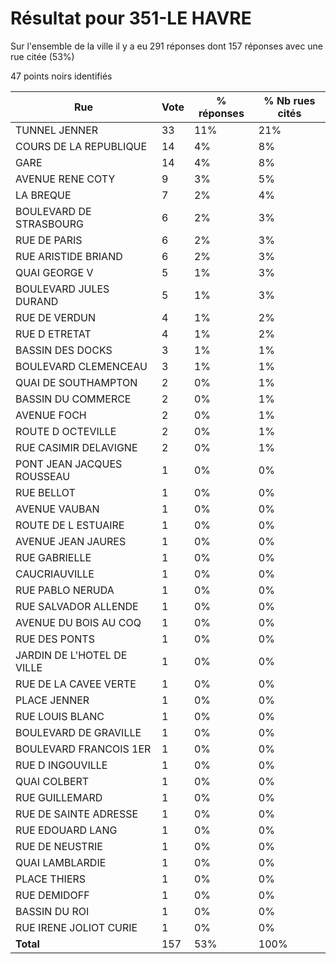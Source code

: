 # Résultat pour 351-LE HAVRE

Sur l'ensemble de la ville il y a eu 291 réponses dont 157 réponses avec une rue citée (53%)

47 points noirs identifiés

| Rue | Vote | % réponses | % Nb rues cités|
|-----|------|------------|----------------|
| TUNNEL JENNER | 33 | 11% | 21%|
| COURS DE LA REPUBLIQUE | 14 | 4% | 8%|
| GARE | 14 | 4% | 8%|
| AVENUE RENE COTY | 9 | 3% | 5%|
| LA BREQUE | 7 | 2% | 4%|
| BOULEVARD DE STRASBOURG | 6 | 2% | 3%|
| RUE DE PARIS | 6 | 2% | 3%|
| RUE ARISTIDE BRIAND | 6 | 2% | 3%|
| QUAI GEORGE V | 5 | 1% | 3%|
| BOULEVARD JULES DURAND | 5 | 1% | 3%|
| RUE DE VERDUN | 4 | 1% | 2%|
| RUE D ETRETAT | 4 | 1% | 2%|
| BASSIN DES DOCKS | 3 | 1% | 1%|
| BOULEVARD CLEMENCEAU | 3 | 1% | 1%|
| QUAI DE SOUTHAMPTON | 2 | 0% | 1%|
| BASSIN DU COMMERCE | 2 | 0% | 1%|
| AVENUE FOCH | 2 | 0% | 1%|
| ROUTE D OCTEVILLE | 2 | 0% | 1%|
| RUE CASIMIR DELAVIGNE | 2 | 0% | 1%|
| PONT JEAN JACQUES ROUSSEAU | 1 | 0% | 0%|
| RUE BELLOT | 1 | 0% | 0%|
| AVENUE VAUBAN | 1 | 0% | 0%|
| ROUTE DE L ESTUAIRE | 1 | 0% | 0%|
| AVENUE JEAN JAURES | 1 | 0% | 0%|
| RUE GABRIELLE | 1 | 0% | 0%|
| CAUCRIAUVILLE | 1 | 0% | 0%|
| RUE PABLO NERUDA | 1 | 0% | 0%|
| RUE SALVADOR ALLENDE | 1 | 0% | 0%|
| AVENUE DU BOIS AU COQ | 1 | 0% | 0%|
| RUE DES PONTS | 1 | 0% | 0%|
| JARDIN DE L'HOTEL DE VILLE | 1 | 0% | 0%|
| RUE DE LA CAVEE VERTE | 1 | 0% | 0%|
| PLACE JENNER | 1 | 0% | 0%|
| RUE LOUIS BLANC | 1 | 0% | 0%|
| BOULEVARD DE GRAVILLE | 1 | 0% | 0%|
| BOULEVARD FRANCOIS 1ER | 1 | 0% | 0%|
| RUE D INGOUVILLE | 1 | 0% | 0%|
| QUAI COLBERT | 1 | 0% | 0%|
| RUE GUILLEMARD | 1 | 0% | 0%|
| RUE DE SAINTE ADRESSE | 1 | 0% | 0%|
| RUE EDOUARD LANG | 1 | 0% | 0%|
| RUE DE NEUSTRIE | 1 | 0% | 0%|
| QUAI LAMBLARDIE | 1 | 0% | 0%|
| PLACE THIERS | 1 | 0% | 0%|
| RUE DEMIDOFF | 1 | 0% | 0%|
| BASSIN DU ROI | 1 | 0% | 0%|
| RUE IRENE JOLIOT CURIE | 1 | 0% | 0%|
| **Total** | 157 | 53% | 100%|
